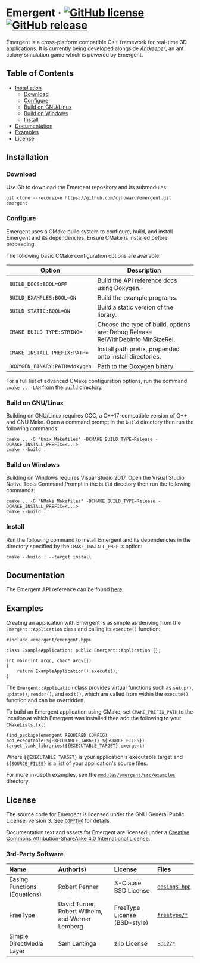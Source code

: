 # Emergent &middot; [![GitHub license](https://img.shields.io/github/license/cjhoward/emergent.svg)](https://github.com/cjhoward/emergent/blob/master/COPYING) [![GitHub release](https://img.shields.io/github/release/cjhoward/emergent.svg)](https://github.com/cjhoward/emergent/releases/)

Emergent is a cross-platform compatible C++ framework for real-time 3D applications. It is currently being developed alongside [*Antkeeper*](https://antkeeper.com/), an ant colony simulation game which is powered by Emergent.

## Table of Contents

* [Installation](#installation)
	* [Download](#download)
	* [Configure](#configure)
	* [Build on GNU/Linux](#build-on-gnulinux)
	* [Build on Windows](#build-on-windows)
	* [Install](#install)
* [Documentation](#documentation)
* [Examples](#examples)
* [License](#license)

## Installation

### Download

Use Git to download the Emergent repository and its submodules:

	git clone --recursive https://github.com/cjhoward/emergent.git emergent

### Configure

Emergent uses a CMake build system to configure, build, and install Emergent and its dependencies. Ensure CMake is installed before proceeding.

The following basic CMake configuration options are available:

| Option                        | Description                                                                     |
| ----------------------------- | ------------------------------------------------------------------------------- |
| `BUILD_DOCS:BOOL=OFF`         | Build the API reference docs using Doxygen.                                     |
| `BUILD_EXAMPLES:BOOL=ON`      | Build the example programs.                                                     |
| `BUILD_STATIC:BOOL=ON`        | Build a static version of the library.                                          |
| `CMAKE_BUILD_TYPE:STRING=`    | Choose the type of build, options are: Debug Release RelWithDebInfo MinSizeRel. |
| `CMAKE_INSTALL_PREFIX:PATH=`  | Install path prefix, prepended onto install directories.                        |
| `DOXYGEN_BINARY:PATH=doxygen` | Path to the Doxygen binary.                                                     |

For a full list of advanced CMake configuration options, run the command `cmake .. -LAH` from the `build` directory.

### Build on GNU/Linux

Building on GNU/Linux requires GCC, a C++17-compatible version of G++, and GNU Make. Open a command prompt in the `build` directory then run the following commands:

	cmake .. -G "Unix Makefiles" -DCMAKE_BUILD_TYPE=Release -DCMAKE_INSTALL_PREFIX=<...>
	cmake --build .

### Build on Windows

Building on Windows requires Visual Studio 2017. Open the Visual Studio Native Tools Command Prompt in the `build` directory then run the following commands:

	cmake .. -G "NMake Makefiles" -DCMAKE_BUILD_TYPE=Release -DCMAKE_INSTALL_PREFIX=<...>
	cmake --build .

### Install

Run the following command to install Emergent and its dependencies in the directory specified by the `CMAKE_INSTALL_PREFIX` option:

	cmake --build . --target install

## Documentation

The Emergent API reference can be found [here](https://cjhoward.org/emergent/api-reference).

## Examples

Creating an application with Emergent is as simple as deriving from the `Emergent::Application` class and calling its `execute()` function:

	#include <emergent/emergent.hpp>

	class ExampleApplication: public Emergent::Application {};

	int main(int argc, char* argv[])
	{
		return ExampleApplication().execute();
	}

The `Emergent::Application` class provides virtual functions such as `setup()`, `update()`, `render()`, and `exit()`, which are called from within the `execute()` function and can be overridden.

To build an Emergent application using CMake, set `CMAKE_PREFIX_PATH` to the location at which Emergent was installed then add the following to your `CMakeLists.txt`:

	find_package(emergent REQUIRED CONFIG)
	add_executable(${EXECUTABLE_TARGET} ${SOURCE_FILES})
	target_link_libraries(${EXECUTABLE_TARGET} emergent)

Where `${EXECUTABLE_TARGET}` is your application's executable target and `${SOURCE_FILES}` is a list of your application's source files.

For more in-depth examples, see the [`modules/emergent/src/examples`](./modules/emergent/src/examples) directory.

## License

The source code for Emergent is licensed under the GNU General Public License, version 3. See [`COPYING`](./COPYING) for details.

Documentation text and assets for Emergent are licensed under a [Creative Commons Attribution-ShareAlike 4.0 International License](http://creativecommons.org/licenses/by-sa/4.0/).

### 3rd-Party Software

| Name                         | Author(s)                                        | License                      | Files |
| :--------------------------- | :----------------------------------------------- | :--------------------------- | :---- |
| Easing Functions (Equations) | Robert Penner                                    | 3-Clause BSD License         | [`easings.hpp`](./modules/emergent/include/emergent/math/easings.hpp) |
| FreeType                     | David Turner, Robert Wilhelm, and Werner Lemberg | FreeType License (BSD-style) | [`freetype/*`](./modules/freetype/) |
| Simple DirectMedia Layer     | Sam Lantinga                                     | zlib License                 | [`SDL2/*`](./modules/SDL2/) |

